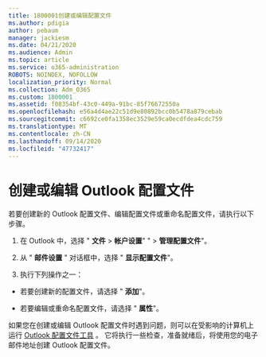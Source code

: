 ```yaml
---
title: 1800001创建或编辑配置文件
ms.author: pdigia
author: pebaum
manager: jackiesm
ms.date: 04/21/2020
ms.audience: Admin
ms.topic: article
ms.service: o365-administration
ROBOTS: NOINDEX, NOFOLLOW
localization_priority: Normal
ms.collection: Adm_O365
ms.custom: 1800001
ms.assetid: f08354bf-43c0-449a-91bc-85f76672550a
ms.openlocfilehash: e56a4d4ae22c51d9e80892bcc0b5478a879cebab
ms.sourcegitcommit: c6692ce0fa1358ec3529e59ca0ecdfdea4cdc759
ms.translationtype: MT
ms.contentlocale: zh-CN
ms.lasthandoff: 09/14/2020
ms.locfileid: "47732417"
---
```

# <a name="create-or-edit-an-outlook-profile"></a>创建或编辑 Outlook 配置文件

若要创建新的 Outlook 配置文件、编辑配置文件或重命名配置文件，请执行以下步骤。
  
1. 在 Outlook 中，选择 " **文件** \> **帐户设置**" " \> **管理配置文件**"。
    
2. 从 " **邮件设置** " 对话框中，选择 " **显示配置文件**"。
    
3. 执行下列操作之一：
    
  - 若要创建新的配置文件，请选择 " **添加**"。
    
  - 若要编辑或重命名配置文件，请选择 " **属性**"。
    
如果您在创建或编辑 Outlook 配置文件时遇到问题，则可以在受影响的计算机上运行 [Outlook 配置文件工具](https://aka.ms/SaRA-OutlookSetupProfile) 。 它将执行一些检查，准备就绪后，将使用您的电子邮件地址创建 Outlook 配置文件。 
  

